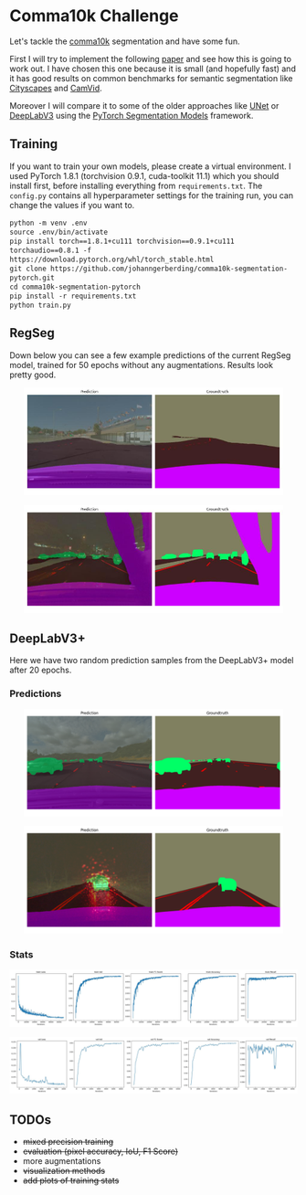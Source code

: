 # Comma10k Challenge

Let's tackle the [comma10k](https://github.com/commaai/comma10k) segmentation and have some fun.

First I will try to implement the following [paper](https://arxiv.org/pdf/2111.09957v2.pdf) and see how this is going to work out. I have chosen this one because it is small (and hopefully fast) and it has good results on common benchmarks for semantic segmentation like [Cityscapes](https://www.cityscapes-dataset.com/) and [CamVid](https://mi.eng.cam.ac.uk/research/projects/VideoRec/CamVid/). 

Moreover I will compare it to some of the older approaches like [UNet](https://arxiv.org/abs/1505.04597) or [DeepLabV3](https://arxiv.org/abs/1706.05587) using the [PyTorch Segmentation Models](https://github.com/qubvel/segmentation_models.pytorch) framework.


## Training

If you want to train your own models, please create a virtual environment. I used PyTorch 1.8.1 (torchvision 0.9.1, cuda-toolkit 11.1) which you should install first, before installing everything from `requirements.txt`. The `config.py` contains all hyperparameter settings for the training run, you can change the values if you want to. 

```
python -m venv .env
source .env/bin/activate
pip install torch==1.8.1+cu111 torchvision==0.9.1+cu111 torchaudio==0.8.1 -f https://download.pytorch.org/whl/torch_stable.html
git clone https://github.com/johanngerberding/comma10k-segmentation-pytorch.git
cd comma10k-segmentation-pytorch
pip install -r requirements.txt
python train.py
```

## RegSeg

Down below you can see a few example predictions of the current RegSeg model, trained for 50 epochs without any augmentations. Results look pretty good.

<p align="center">
<img src="assets/regseg-example-0.jpg" width="90%">
</p>

<p align="center">
<img src="assets/regseg-example-1.jpg" width="90%">
</p>


## DeepLabV3+ 

Here we have two random prediction samples from the DeepLabV3+ model after 20 epochs.

### Predictions

<p align="center">
<img src="assets/deeplab-example-0.png" width="90%">
</p>

<p align="center">
<img src="assets/deeplab-example-1.png" width="90%">
</p>

### Stats

<p align="center">
<img src="assets/deeplab-train-stats.jpg" width="100%">
</p>

<p align="center">
<img src="assets/deeplab-val-stats.jpg" width="100%">
</p>

## TODOs

* ~~mixed precision training~~
* ~~evaluation (pixel accuracy, IoU, F1 Score)~~
* more augmentations
* ~~visualization methods~~
* ~~add plots of training stats~~